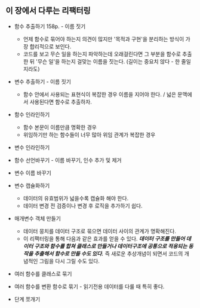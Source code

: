 ## 이 장에서 다루는 리팩터링

- 함수 추출하기 158p. - 이름 짓기
  - 언제 함수로 묶어야 하는지 의견이 많지만 '목적과 구현'을 분리하는 방식이 가장 합리적으로 보인다.
  - 코드를 보고 무슨 일을 하는지 파악하는데 오래걸린다면 그 부분을 함수로 추출한 뒤 '무슨 일'을 하는지 걸맞는 이름을 짓는다. (길이는 중요치 않다 - 한 줄일지라도)
- 변수 추출하기 - 이름 짓기

  - 함수 안에서 사용되는 표현식이 복잡한 경우 이름을 지어야 한다. / 넓은 문맥에서 사용된다면 함수로 추출하자.

- 함수 인라인하기
  - 함수 본문이 이름만큼 명확한 경우
  - 위임하기만 하는 함수들이 너무 많아 위임 관계가 복잡한 경우
- 변수 인라인하기

- 함수 선언바꾸기 - 이름 바꾸기, 인수 추가 및 제거
- 변수 이름 바꾸기
- 변수 캡슐화하기
  - 데이터의 유효범위가 넓을수록 캡슐화 해야 한다.
  - 데이터 변경 전 검증이나 변경 후 로직을 추가하기 쉽다.
- 매개변수 객체 만들기
  - 데이터 뭉치를 데이터 구조로 묶으면 데이터 사이의 관계가 명확해진다.
  - 이 리팩터링을 통해 다음과 같은 효과를 얻을 수 있다. **_데이터 구조를 만들어 데이터 구조와 함수를 합쳐 클래스로 만들거나 데이터구조에 공통으로 적용되는 동작을 추출해서 함수로 만들 수도 있다._** 즉 새로운 추상개념이 되면서 코드의 개념적인 그림을 다시 그릴 수도 있다.
- 여러 함수를 클래스로 묶기
- 여러 함수를 변환 함수로 묶기 - 읽기전용 데이터를 다룰 때 특히 좋다.
- 단계 쪼개기
